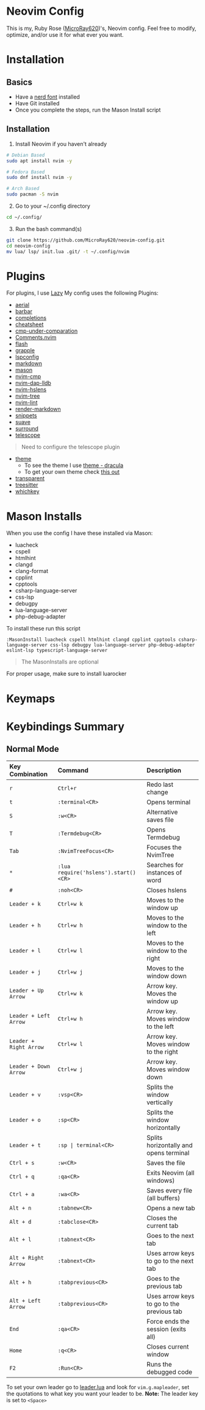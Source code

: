# Neovim Config
This is my, Ruby Rose ([MicroRay620](https://github.com/MicroRay620))'s, Neovim config. Feel free to modify, optimize, and/or use it for what ever you want.

# Installation
## Basics
- Have a [nerd font](https://github.com/ryanoasis/nerd-fonts?tab=readme-ov-file) installed
- Have Git installed
- Once you complete the steps, run the Mason Install script
## Installation
1. Install Neovim if you haven't already
```bash
# Debian Based
sudo apt install nvim -y 

# Fedora Based
sudo dnf install nvim -y 

# Arch Based
sudo pacman -S nvim 
```
2. Go to your ~/.config directory
```bash
cd ~/.config/
```
3. Run the bash command(s)
```bash 
git clone https://github.com/MicroRay620/neovim-config.git
cd neovim-config
mv lua/ lsp/ init.lua .git/ -t ~/.config/nvim 
```

# Plugins
For plugins, I use [Lazy](github.com/folke/lazy.nvim)
My config uses the following Plugins:
- [aerial](https://github.com/stevearc/aerial.nvim)
- [barbar](https://github.com/romgrk/barbar.nvim)
- [completions](https://github.com/hrsh7th/nvim-cmp)
- [cheatsheet](https://github.com/doctorfree/cheatsheet.nvim)
- [cmp-under-comparation](https://github.com/lukas-reineke/cmp-under-comparator)
- [Comments.nvim](https://github.com/numToStr/Comment.nvim)
- [flash](https://github.com/folke/flash.nvim)
- [grapple](https://github.com/cbochs/grapple.nvim)
- [lspconfig](https://github.com/neovim/nvim-lspconfig)
- [markdown](github.com/tadmccorkle/markdown.nvim)
- [mason](https://github.com/mason-org/mason.nvim)
- [nvim-cmp](https://github.com/hrsh7th/nvim-cmp)
- [nvim-dap-lldb](https://github.com/julianolf/nvim-dap-lldb)
- [nvim-hslens](https://github.com/kevinhwang91/nvim-hslens)
- [nvim-tree](https://github.com/nvim-tree/nvim-tree.lua)
- [nvim-lint](https://github.com/mfussenegger/nvim-lint)
- [render-markdown](https://github.com/MeanderingProgrammer/render-markdown.nvim)
- [snippets](https://github.com/norcalli/snippets.nvim)
- [suave](https://github.com/nyngwang/suave.lua)
- [surround](https://github.com/kylechui/nvim-surround)
- [telescope](https://github.com/nvim-telescope/telescope.nvim)
> Need to configure the telescope plugin
- [theme](https://github.com/MicroRay620/neovim-config/blob/main/lua/plugins/theme.lua)
    - To see the theme I use [theme - dracula](https://github.com/Mofiqul/dracula.nvim) 
    - To get your own theme check [this out](https://dotfyle.com/neovim/colorscheme/top)
- [transparent](https://github.com/tribela/transparent.nvim)
- [treesitter](https://github.com/nvim-treesitter/nvim-treesitter)
- [whichkey](https://github.com/folke/which-key.nvim)

# Mason Installs
When you use the config I have these installed via Mason:
- luacheck
- cspell
- htmlhint
- clangd
- clang-format
- cpplint
- cpptools
- csharp-language-server
- css-lsp
- debugpy
- lua-language-server
- php-debug-adapter

To install these run this script
```vim
:MasonInstall luacheck cspell htmlhint clangd cpplint cpptools csharp-language-server css-lsp debugpy lua-language-server php-debug-adapter eslint-lsp typescript-language-server
```
> The MasonInstalls are optional 

For proper usage, make sure to install luarocker

# Keymaps
# Keybindings Summary

## Normal Mode

| Key Combination | Command | Description |
| :--- | :--- | :--- |
| `r` | `Ctrl+r` | Redo last change |
| `t` | `:terminal<CR>` | Opens terminal |
| `S` | `:w<CR>` | Alternative saves file |
| `T` | `:Termdebug<CR>` | Opens Termdebug |
| `Tab` | `:NvimTreeFocus<CR>` | Focuses the NvimTree |
| `*` | `:lua require('hslens').start()<CR>` | Searches for instances of word |
| `#` | `:noh<CR>` | Closes hslens |
| `Leader + k` | `Ctrl+w k` | Moves to the window up |
| `Leader + h` | `Ctrl+w h` | Moves to the window to the left |
| `Leader + l` | `Ctrl+w l` | Moves to the window to the right |
| `Leader + j` | `Ctrl+w j` | Moves to the window down |
| `Leader + Up Arrow` | `Ctrl+w k` | Arrow key. Moves the window up |
| `Leader + Left Arrow` | `Ctrl+w h` | Arrow key. Moves window to the left |
| `Leader + Right Arrow` | `Ctrl+w l` | Arrow key. Moves window to the right |
| `Leader + Down Arrow` | `Ctrl+w j` | Arrow key. Moves window down |
| `Leader + v` | `:vsp<CR>` | Splits the window vertically |
| `Leader + o` | `:sp<CR>` | Splits the window horizontally |
| `Leader + t` | `:sp \| terminal<CR>` | Splits horizontally and opens terminal |
| `Ctrl + s` | `:w<CR>` | Saves the file |
| `Ctrl + q` | `:qa<CR>` | Exits Neovim (all windows) |
| `Ctrl + a` | `:wa<CR>` | Saves every file (all buffers) |
| `Alt + n` | `:tabnew<CR>` | Opens a new tab |
| `Alt + d` | `:tabclose<CR>` | Closes the current tab |
| `Alt + l` | `:tabnext<CR>` | Goes to the next tab |
| `Alt + Right Arrow` | `:tabnext<CR>` | Uses arrow keys to go to the next tab |
| `Alt + h` | `:tabprevious<CR>` | Goes to the previous tab |
| `Alt + Left Arrow` | `:tabprevious<CR>` | Uses arrow keys to go to the previous tab |
| `End` | `:qa<CR>` | Force ends the session (exits all) |
| `Home` | `:q<CR>` | Closes current window |
| `F2` | `:Run<CR>` | Runs the debugged code |

To set your own leader go to [leader.lua](https://github.com/MicroRay620/neovim-config/blog/main/lua/keymaps/lead-keymaps.lua) and look for `vim.g.mapleader`, set the quotations to what key you want your leader to be.
**Note:** The leader key is set to `<Space>`
